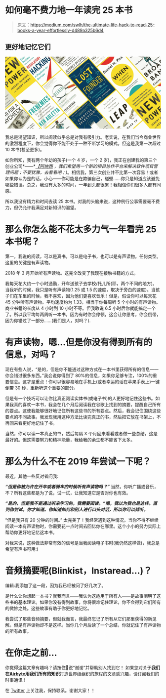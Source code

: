 # 如何毫不费力地一年读完 25 本书

> 原文：<https://medium.com/swlh/the-ultimate-life-hack-to-read-25-books-a-year-effortlessly-d489a325b6d4>

## 更好地记忆它们

![](img/fdf6c820f8db829998486b33e41e2a64.png)

我总是渴望知识，所以阅读似乎总是对我有吸引力。老实说，在我们当今商业世界的激烈程度下，你会觉得你不能不处于一种不断学习的模式。但这是我第一次超过 10 本书(甚至更多)。

如你所知，我有两个年幼的孩子(一个 4 岁，一个 2 岁)，我正在创建我的第三个创业公司*——*[*【阿纳西*](http://anaxi.com) *，我们希望用一个新的项目协作平台来解决软件项目管理问题；不要犹豫，去看看吧；)*。相信我，第三次创业并不比第一次容易！或者如果你认为是的话，小心——你可能是在欺骗自己，碰壁……你只是知道应该避免哪些错误。总之，我没有太多的时间，一年到头都很累！我相信你们很多人都有同感。

所以我没有精力和时间去读 25 本书。对我的头脑来说，这种例行公事需要毫不费力，但仍允许我满足对新知识的渴望。

# 那么你怎么能不花太多力气一年看完 25 本书呢？

第一，我说的阅读，可以是真书，可以是电子书，也可以是有声读物。任何类型。这里的关键是有声读物。

2018 年 3 月开始听有声读物。这完全改变了我现在接触书籍的方式。

我每天花大约一个小时通勤，开车送孩子去学校/托儿所(耶，两个不同的地方)。当我听的时候，我只是听有声读物(1.25 或 1.5 的速度，取决于旁白的速度)。当孩子们在车里的时候，我不喜欢，因为他们更喜欢音乐！但是，假设你可以每天花 45 分钟听有声读物。平均速度约为 1.33，相当于你每周听 5 个小时的有声读物。商业书籍的长度从 4 小时到 10 小时不等。但我敢说 6.5 小时后你就能搞定一个了。所以我平均每两周听一本书，因为有时你会停顿，这会让你思考，你会倒带，因为你错过了一部分……(我们是人，对吗？).

# 有声读物，嗯…但是你没有得到所有的信息，对吗？

现在有些人说，“是的，但是你不能通过这种方式在一本书里获得所有的信息——你会错过很多东西。”我会说你得到了 80%的信息，如果你足够专注，100%的重要信息。这才是重点！你可以很容易地在手机上(或者幸运的话在苹果手表上)一键倒带 30 秒，重新听这个重要的部分。

但是有一个技巧可以让你比真正阅读实体书(或电子书)的人更好地记住这些书。如果我真的喜欢一本书，我会在几个月后阅读我在谷歌上找到的摘要，提醒自己所有的要点。这使我能够很好地记住所有这些书的所有要点。然后，我会记住围绕这些要点的不同故事。我发现我用这种方法比读完真正的书，然后把它放在书架上，不再回来看更好地记住了书。

当然，你可以读一本真正的书，然后每隔 X 个月回来看看或者做一些总结，这是最好的。但这需要努力和精神能量，我给我的余生都不能省下太多。

# 那么为什么不在 2019 年尝试一下呢？

最近，其他一些反对者问我:

***“但是你被允许在开车或者骑车的时候听有声读物吗？”*** 当然，你听广播或音乐，不？所有这些都是为了说，试一试，让我知道它是否对你也有效。

***“是的，但是我不是通过听来学习的，我需要阅读。”嗯，我以为我也是这样。直到你尝试，你才知道。你知道如何和别人进行口头对话，所以你可以倾听。***

“但是我只有 20 分钟的时间。” 太完美了！我经常遇到这种情况。当你不得不继续阅读一本有声读物时，你需要花一点时间去回忆你在哪里。这个小小的努力实际上帮助你更好地记忆这本书。

对我来说，这种做法非常有效的信号是当我阅读电子书时(我仍然这样做)，我总是希望有声书可用:)

# 音频摘要呢(Blinkist，Instaread…)？

编辑:我添加了这一段，因为我已经被问了好几次了。

是什么让你想起一本书？就我而言——我认为这适用于所有人——是故事阐明了这些书的基本理论。如果你没有得到故事，你将很难记住理论，你不会得到它们所有的微妙之处。这些故事有助于你更好地记忆。

我尝试了那些音频摘要，但就我而言，我最终忘记了所有从它们那里获得的新见解。但是有声读物却不是这样。当你几个月后读了一个总结，你就记住了有声读物的所有故事。

# 在你走之前…

你觉得这篇文章有趣吗？请按住👏说“谢谢”并帮助别人找到它！
如果您对关于**我们在**[**Airbyte**](http://airbyte.io)**用我们所有的知识**打造世界级组织的旅程的文章感兴趣，请订阅我们的时事通讯！

在 [Twitter](http://twitter.com/JeanLafleur) 上关注我，保持联系。谢谢大家！！